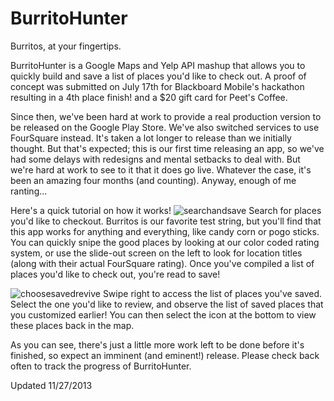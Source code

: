 BurritoHunter
=============

Burritos, at your fingertips.  

BurritoHunter is a Google Maps and Yelp API mashup that allows you to quickly build and save a list of places you'd like to check out.  A proof of concept was submitted on July 17th for Blackboard Mobile's hackathon resulting in a 4th place finish!  and a $20 gift card for Peet's Coffee.  

Since then, we've been hard at work to provide a real production version to be released on the Google Play Store.  We've also switched services to use FourSquare instead.  It's taken a lot longer to release than we initially thought.  But that's expected; this is our first time releasing an app, so we've had some delays with redesigns and mental setbacks to deal with.  But we're hard at work to see to it that it does go live.  Whatever the case, it's been an amazing four months (and counting).  Anyway, enough of me ranting...

Here's a quick tutorial on how it works!
![searchandsave](https://raw.github.com/schyau/burritohunter/master/com.potato.burritohunter/11:27%20bh%20previews/compiled%20shots/searchandsave.png)
Search for places you'd like to checkout.  Burritos is our favorite test string, but you'll find that this app works for anything and everything, like candy corn or pogo sticks.  You can quickly snipe the good places by looking at our color coded rating system, or use the slide-out screen on the left to look for location titles (along with their actual FourSquare rating).  Once you've compiled a list of places you'd like to check out, you're read to save!


![choosesavedrevive](https://raw.github.com/schyau/burritohunter/master/com.potato.burritohunter/11:27%20bh%20previews/compiled%20shots/choosesavedrevive.png)
Swipe right to access the list of places you've saved.  Select the one you'd like to review, and observe the list of saved places that you customized earlier!  You can then select the icon at the bottom to view these places back in the map.



As you can see, there's just a little more work left to be done before it's finished, so expect an imminent (and eminent!) release. Please check back often to track the progress of BurritoHunter.

Updated 11/27/2013
